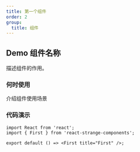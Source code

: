 ```yaml
---
title: 第一个组件
order: 2
group:
  title: 组件
---
```


## Demo 组件名称

描述组件的作用。

### 何时使用

介绍组件使用场景

### 代码演示

```tsx
import React from 'react';
import { First } from 'react-strange-components';

export default () => <First title="First" />;
```

<!-- 自动生成API表格 -->

<API id="First"></API>
